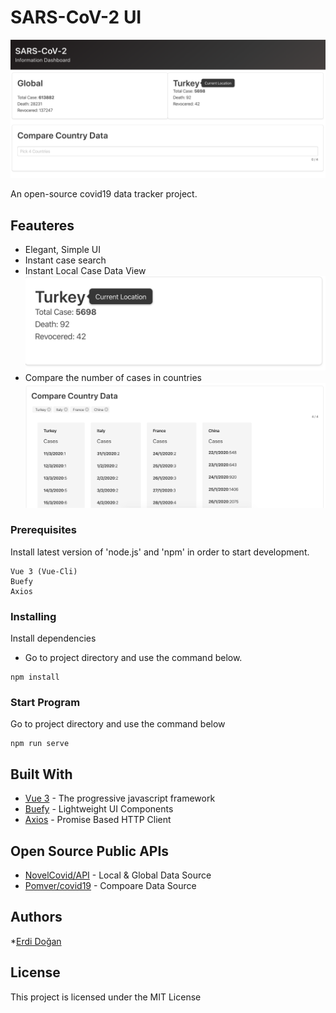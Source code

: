 # SARS-CoV-2 UI 

![Image](./src/assets/1.png "Information Dashborad")

An open-source covid19 data tracker project. 

## Feauteres

* Elegant, Simple UI
* Instant case search
* Instant Local Case Data View
![Image](./src/assets/2.png "Local")
* Compare the number of cases in countries
![Image](./src/assets/3.png "Compare")




### Prerequisites
 Install latest version of 'node.js' and 'npm' in order to start development.
```
Vue 3 (Vue-Cli)
Buefy 
Axios
```

### Installing

Install dependencies
- Go to project directory and use the command below.

```
npm install
```

### Start Program

Go to project directory and use the command below

```
npm run serve 
```


## Built With

* [Vue 3](https://vuejs.org/) - The progressive javascript framework
* [Buefy](https://buefy.org/) - Lightweight UI Components
* [Axios](https://github.com/axios/axios) - Promise Based HTTP Client

## Open Source Public APIs

* [NovelCovid/API](https://github.com/NovelCOVID/API) - Local & Global Data Source 
* [Pomver/covid19](https://github.com/pomber/covid19) -  Compoare Data Source 


## Authors

 *[Erdi Doğan](https://www.linkedin.com/in/doganerdi) 


## License

This project is licensed under the MIT License 




